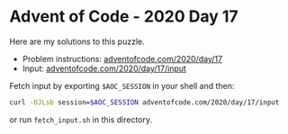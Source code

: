 # Advent of Code - 2020 Day 17
Here are my solutions to this puzzle.

* Problem instructions: [adventofcode.com/2020/day/17](https://adventofcode.com/2020/day/17)
* Input: [adventofcode.com/2020/day/17/input](https://adventofcode.com/2020/day/17/input)

Fetch input by exporting `$AOC_SESSION` in your shell and then:
```bash
curl -OJLsb session=$AOC_SESSION adventofcode.com/2020/day/17/input
```

or run `fetch_input.sh` in this directory.
